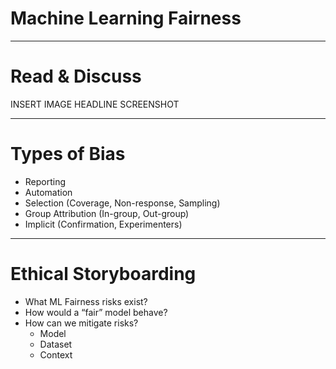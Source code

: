 # Machine Learning Fairness

---

# Read & Discuss

INSERT IMAGE HEADLINE SCREENSHOT

<!--
Open up the ML Fairness topic with engaging examples from various domains, showing the impact of bias on end users. There are 4 potential articles in the facilitator guide -- choose your favorite 3 and have students count off 1/2/3. Assign each group an article to read.

After everyone has finished reading (~10 mins), gather in mixed clusters of 3 (one student from each article) to explain the main takeaway of your article to others in your group. What bias was uncovered and how would you describe its impact on people? What do you find interesting about this article?
-->

---

# Types of Bias

* Reporting
* Automation
* Selection (Coverage, Non-response, Sampling)
* Group Attribution (In-group, Out-group)
* Implicit (Confirmation, Experimenters)

<!--
Biases can be found throughout the design and development of ML systems. Stay in same groups of 3; do a 2-part activity to identify different types of bias. 

Part 1 asks them to use cards to match 9 descriptive examples with 9 different types of bias (Bias Card Matching). For Part 2, ask them to pair-share or volunteer-share what instances of these bias types they’ve encountered in their own experience.

If you have a concrete example of bias in ML systems from your own experience, share how it was detected and handled. 
-->

---

# Ethical Storyboarding

* What ML Fairness risks exist?
* How would a “fair” model behave?
* How can we mitigate risks?
  * Model
  * Dataset
  * Context
 
 <!--
It’s important to always remember that ML algorithms and systems are built, trained, and evaluated by people, and are affected by human cognitive limitations and biases. To create systems that work for everyone, we have to intentionally work to mitigate those issues. It’s also important to note that fairness is *subjective* -- not all biases should be approached the same way. 

In same groups of 3, have students work on Ethical Storyboarding activity for some ML example (chosen from the bias cards or other). Discuss what ML Fairness risks might exist for their specific product, and what research/feedback mechanisms could help mitigate those issues.

After ~25 minutes, debrief the class all together.
ASK:
* What do they perceive as main takeaways from this exercise?
* What does this mean to them, for their role as up-and-coming professionals in Machine Learning?
* What are questions they still have?
-->


